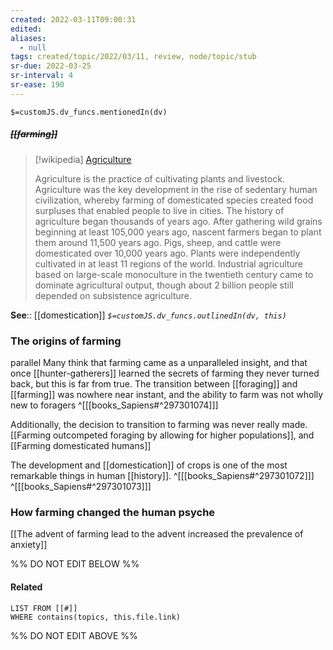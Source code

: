 ```yaml
---
created: 2022-03-11T09:00:31 
edited: 
aliases:
  - null
tags: created/topic/2022/03/11, review, node/topic/stub
sr-due: 2022-03-25
sr-interval: 4
sr-ease: 190
---
```

`$=customJS.dv_funcs.mentionedIn(dv)`

##### <s class="topic-title">[[farming]]</s>

> [!wikipedia] [Agriculture](https://en.wikipedia.org/wiki/Agriculture)
> 
> Agriculture is the practice of cultivating plants and livestock. Agriculture was the key development in the rise of sedentary human civilization, whereby farming of domesticated species created food surpluses that enabled people to live in cities. The history of agriculture began thousands of years ago. After gathering wild grains beginning at least 105,000 years ago, nascent farmers began to plant them around 11,500 years ago. Pigs, sheep, and cattle were domesticated over 10,000 years ago. Plants were independently cultivated in at least 11 regions of the world. Industrial agriculture based on large-scale monoculture in the twentieth century came to dominate agricultural output, though about 2 billion people still depended on subsistence agriculture.
> 


**See**:: [[domestication]]
*`$=customJS.dv_funcs.outlinedIn(dv, this)`*

### The origins of farming
parallel
Many think that farming came as a unparalleled insight, and that once [[hunter-gatherers]] learned the secrets of farming they never turned back, but this is far from true. The transition between [[foraging]] and [[farming]] was nowhere near instant, and the ability to farm was not wholly new to foragers
^[[[books_Sapiens#^297301074]]]

Additionally, the decision to transition to farming was never really made. [[Farming outcompeted foraging by allowing for higher populations]], and [[Farming domesticated humans]]

The development and [[domestication]] of crops is one of the most remarkable things in human [[history]].
^[[[books_Sapiens#^297301072]]]
^[[[books_Sapiens#^297301073]]]

### How farming changed the human psyche

[[The advent of farming lead to the advent increased the prevalence of anxiety]]



%% DO NOT EDIT BELOW %%

#### Related 

```dataview
LIST FROM [[#]]
WHERE contains(topics, this.file.link)
```
%% DO NOT EDIT ABOVE %%
